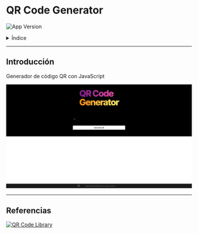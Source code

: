 # QR Code Generator

![App Version](https://img.shields.io/badge/version-0.1.0-blue?style=flat-square)


<details>
<summary>Índice</summary>

- [📃 Introducción](#introducción)
- [🔗 Referencias](#referencias)

</details>

---
## Introducción
Generador de código QR con JavaScript

![Demo](doc/demo.gif)

---
## Referencias
[![QR Code Library](https://img.shields.io/badge/librería_qrcodejs-grey?style=for-the-badge&logo=github&logoColor=white&labelColor=black)](https://github.com/davidshimjs/qrcodejs)

